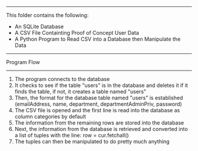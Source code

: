 ***    
This folder contains the following:    

- An SQLite Database    
- A CSV File Containting Proof of Concept User Data    
- A Python Program to Read CSV into a Database then Manipulate the Data   


*** 
Program Flow    
***

1. The program connects to the database    
2. It checks to see if the table "users" is in the database and deletes it if it finds the table, if not, it creates a table named "users" 
3. Then, the format for the database table named "users" is established (emailAddress, name, department, departmentAdminPriv, password) 
4. The CSV file is opened and the first line is read into the database as column categories by default 
5. The information from the remaining rows are stored into the database 
6. Next, the information from the database is retrieved and converted into a list of tuples with the line: row = cur.fetchall() 
7. The tuples can then be manipulated to do pretty much anything   
